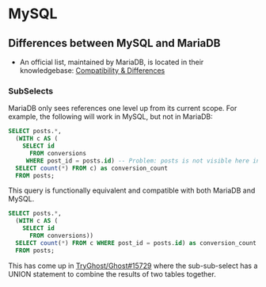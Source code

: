 # MySQL

## Differences between MySQL and MariaDB

- An official list, maintained by MariaDB, is located in their knowledgebase:
  [Compatibility &
  Differences](https://mariadb.com/kb/en/compatibility-differences/)

### SubSelects

MariaDB only sees references one level up from its current scope. For example,
the following will work in MySQL, but not in MariaDB:
```sql
SELECT posts.*,
  (WITH c AS (
    SELECT id
      FROM conversions
     WHERE post_id = posts.id) -- Problem: posts is not visible here in MariaDB
  SELECT count(*) FROM c) as conversion_count
  FROM posts;
```

This query is functionally equivalent and compatible with both MariaDB and
MySQL.
```sql
SELECT posts.*,
  (WITH c AS (
    SELECT id
      FROM conversions))
  SELECT count(*) FROM c WHERE post_id = posts.id) as conversion_count
  FROM posts;
```

This has come up in
[TryGhost/Ghost#15729](https://github.com/TryGhost/Ghost/issues/15729) where the
sub-sub-select has a UNION statement to combine the results of two tables
together.
